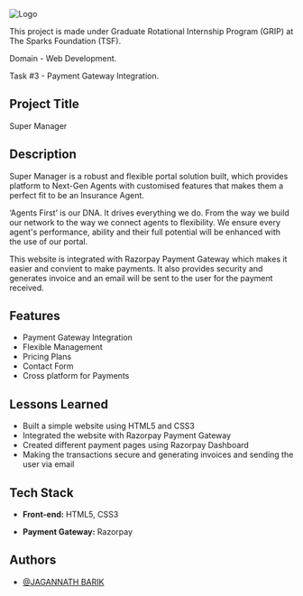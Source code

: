 
![Logo](https://super-manager.000webhostapp.com/images/logo.jpg)

    


This project is made under Graduate Rotational Internship Program (GRIP) 
at The Sparks Foundation (TSF).

Domain - Web Development.

Task #3 - Payment Gateway Integration.

## Project Title 
Super Manager

## Description 
Super Manager is a robust and flexible portal solution built,
 which provides platform to Next-Gen Agents with customised 
 features that makes them a perfect fit to be an Insurance Agent. 
 
 ‘Agents First’ is our DNA. It drives everything we do.
 From the way we build our network to the way we connect 
 agents to flexibility. We ensure every agent's performance, 
 ability and their full potential will be enhanced with the 
 use of our portal.

This website is integrated with Razorpay Payment 
Gateway which makes it easier and convient to make payments. It also
provides security and generates invoice and an email will be sent
to the user for the payment received. 


## Features

- Payment Gateway Integration
- Flexible Management
- Pricing Plans
- Contact Form
- Cross platform for Payments

  
## Lessons Learned

- Built a simple website using HTML5 and CSS3
- Integrated the website with Razorpay Payment Gateway
- Created different payment pages using Razorpay Dashboard
- Making the transactions secure and generating invoices and sending the user via email
  
## Tech Stack

- **Front-end:** HTML5, CSS3

- **Payment Gateway:** Razorpay

  
## Authors

- [@JAGANNATH BARIK](https://github.com/JB14forever)

  
